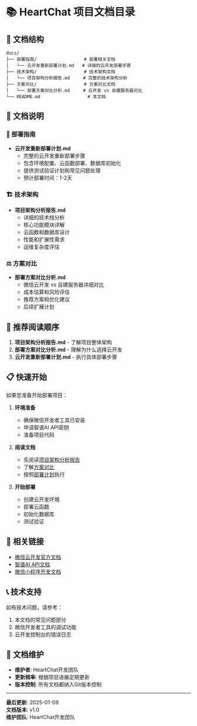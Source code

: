 # 📚 HeartChat 项目文档目录

## 📁 文档结构

```
docs/
├── 部署指南/                  # 部署相关文档
│   └── 云开发重新部署计划.md   # 详细的云开发部署步骤
├── 技术架构/                  # 技术架构文档
│   └── 项目架构分析报告.md     # 完整的技术架构分析
├── 方案对比/                  # 方案对比文档
│   └── 部署方案对比分析.md     # 云开发 vs 自建服务器对比
└── README.md                  # 本文档
```

## 📖 文档说明

### 🚀 部署指南
- **云开发重新部署计划.md**
  - 完整的云开发重新部署步骤
  - 包含环境配置、云函数部署、数据库初始化
  - 提供测试验证计划和常见问题处理
  - 预计部署时间：1-2天

### 🏗️ 技术架构
- **项目架构分析报告.md**
  - 详细的技术栈分析
  - 核心功能模块详解
  - 云函数和数据库设计
  - 性能和扩展性需求
  - 运维复杂度评估

### ⚖️ 方案对比
- **部署方案对比分析.md**
  - 微信云开发 vs 自建服务器详细对比
  - 成本估算和风险评估
  - 推荐方案和优化建议
  - 后续扩展计划

## 🎯 推荐阅读顺序

1. **项目架构分析报告.md** - 了解项目整体架构
2. **部署方案对比分析.md** - 理解为什么选择云开发
3. **云开发重新部署计划.md** - 执行具体部署步骤

## 📋 快速开始

如果您准备开始部署项目：

1. **环境准备**
   - 确保微信开发者工具已安装
   - 申请智谱AI API密钥
   - 准备项目代码

2. **阅读文档**
   - 先阅读[项目架构分析报告](技术架构/项目架构分析报告.md)
   - 了解[方案对比](方案对比/部署方案对比分析.md)
   - 按照[部署计划](部署指南/云开发重新部署计划.md)执行

3. **开始部署**
   - 创建云开发环境
   - 部署云函数
   - 初始化数据库
   - 测试验证

## 🔗 相关链接

- [微信云开发官方文档](https://developers.weixin.qq.com/miniprogram/dev/wxcloud/basis/getting-started.html)
- [智谱AI API文档](https://open.bigmodel.cn/dev/api)
- [微信小程序开发文档](https://developers.weixin.qq.com/miniprogram/dev/framework/)

## 📞 技术支持

如有技术问题，请参考：
1. 本文档的常见问题部分
2. 微信开发者工具的调试功能
3. 云开发控制台的错误日志

## 📝 文档维护

- **维护者**: HeartChat开发团队
- **更新频率**: 根据项目进展定期更新
- **版本控制**: 所有文档都纳入Git版本控制

---

**最后更新**: 2025-01-09  
**文档版本**: v1.0  
**维护团队**: HeartChat开发团队